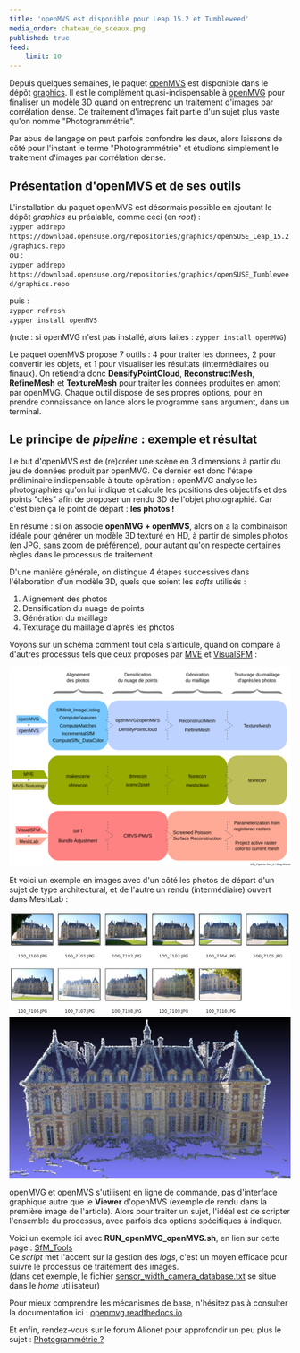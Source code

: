 ```yaml
---
title: 'openMVS est disponible pour Leap 15.2 et Tumbleweed'
media_order: chateau_de_sceaux.png
published: true
feed:
    limit: 10
---
```


Depuis quelques semaines, le paquet [openMVS](https://cdcseacave.github.io/openMVS/) est disponible dans le dépôt [graphics](https://download.opensuse.org/repositories/graphics/). Il est le complément quasi-indispensable à [openMVG](http://imagine.enpc.fr/~moulonp/openMVG/) pour finaliser un modèle 3D quand on entreprend un traitement d'images par corrélation dense. Ce traitement d'images fait partie d'un sujet plus vaste qu'on nomme "Photogrammétrie".

Par abus de langage on peut parfois confondre les deux, alors laissons de côté pour l'instant le terme "Photogrammétrie" et étudions simplement le traitement d'images par corrélation dense.

## Présentation d'openMVS et de ses outils

L'installation du paquet openMVS est désormais possible en ajoutant le dépôt _graphics_ au préalable, comme ceci (en _root_) :  
`zypper addrepo https://download.opensuse.org/repositories/graphics/openSUSE_Leap_15.2/graphics.repo`  
ou :  
`zypper addrepo https://download.opensuse.org/repositories/graphics/openSUSE_Tumbleweed/graphics.repo`

puis :  
`zypper refresh`  
`zypper install openMVS`

(note : si openMVG n'est pas installé, alors faites : `zypper install openMVG`)

Le paquet openMVS propose 7 outils : 4 pour traiter les données, 2 pour convertir les objets, et 1 pour visualiser les résultats (intermédiaires ou finaux). On retiendra donc **DensifyPointCloud**, **ReconstructMesh**, **RefineMesh** et **TextureMesh** pour traiter les données produites en amont par openMVG. Chaque outil dispose de ses propres options, pour en prendre connaissance on lance alors le programme sans argument, dans un terminal.

## Le principe de _pipeline_ : exemple et résultat

Le but d'openMVS est de (re)créer une scène en 3 dimensions à partir du jeu de données produit par openMVG. Ce dernier est donc l'étape préliminaire indispensable à toute opération : openMVG analyse les photographies qu'on lui indique et calcule les positions des objectifs et des points "clés" afin de proposer un rendu 3D de l'objet photographié. Car c'est bien ça le point de départ : **les photos !**

En résumé : si on associe **openMVG + openMVS**, alors on a la combinaison idéale pour générer un modèle 3D texturé en HD, à partir de simples photos (en JPG, sans zoom de préférence), pour autant qu'on respecte certaines règles dans le processus de traitement.

D'une manière générale, on distingue 4 étapes successives dans l'élaboration d'un modèle 3D, quels que soient les _softs_ utilisés :

1. Alignement des photos
1. Densification du nuage de points
1. Génération du maillage
1. Texturage du maillage d'après les photos

Voyons sur un schéma comment tout cela s'articule, quand on compare à d'autres processus tels que ceux proposés par [MVE](https://www.gcc.tu-darmstadt.de/home/proj/mve/) et [VisualSFM](http://ccwu.me/vsfm/) :

[![SfM_Pipeline](SfM_Pipeline.png?resize=40%)](SfM_Pipeline.png)

Et voici un exemple en images avec d'un côté les photos de départ d'un sujet de type architectural, et de l'autre un rendu (intermédiaire) ouvert dans MeshLab :

![MVG_input_images](MVG_input_images.jpg?resize=60%)
![MVG_output_castle](MVG_output_castle.jpg?resize=40%)

openMVG et openMVS s'utilisent en ligne de commande, pas d'interface graphique autre que le **Viewer** d'openMVS (exemple de rendu dans la première image de l'article). Alors pour traiter un sujet, l'idéal est de scripter l'ensemble du processus, avec parfois des options spécifiques à indiquer.

Voici un exemple ici avec **RUN_openMVG_openMVS.sh**, en lien sur cette page : [SfM_Tools](https://gitlab.com/epysod12/sfm_tools)  
Ce _script_ met l'accent sur la gestion des _logs_, c'est un moyen efficace pour suivre le processus de traitement des images.  
(dans cet exemple, le fichier <u>sensor_width_camera_database.txt</u> se situe dans le _home_ utilisateur)

Pour mieux comprendre les mécanismes de base, n'hésitez pas à consulter la documentation ici : [openmvg.readthedocs.io](https://openmvg.readthedocs.io/en/latest/)

Et enfin, rendez-vous sur le forum Alionet pour approfondir un peu plus le sujet : [Photogrammétrie ?](https://www.alionet.org/index.php?topic=736.0)
